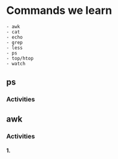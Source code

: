 # Commands we learn
    - awk
    - cat
    - echo
    - grep
    - less
    - ps
    - top/htop
    - watch

## ps
### Activities


## awk
### Activities
#### 1. 
